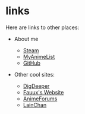 # links

Here are links to other places:

- About me
    - [Steam](https://steamcommunity.com/id/majorgamerjay/)
    - [MyAnimeList](https://myanimelist.net/animelist/majorgamerjay)
    - [GitHub](https://github.com/MajorGamerJay/)

- Other cool sites:
    - [DigDeeper](https://digdeeper.neocities.org/)
    - [Fauux's Website](https://fauux.neocities.org/)
    - [AnimeForums](https://animeforum.com/)
    - [LainChan](https://lainchan.org)
